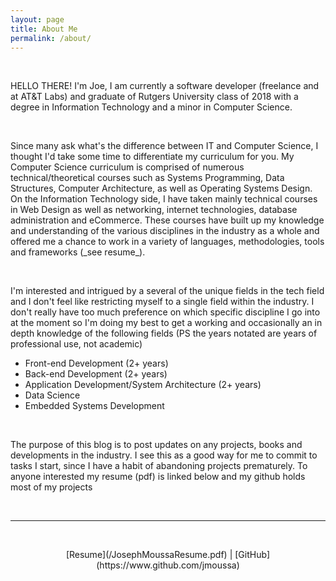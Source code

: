 ```yaml
---
layout: page
title: About Me
permalink: /about/
---
```


<div>
    <br>
    <p>HELLO THERE! I'm Joe, I am currently a software developer (freelance and at AT&T Labs) and graduate of Rutgers University class of 2018 with a degree in Information Technology and a minor in Computer Science.</p>
    <br>
    <p markdown="1">Since many ask what's the difference between IT and Computer Science, I thought I'd take some time to differentiate my curriculum for you. My Computer Science curriculum is comprised of numerous technical/theoretical courses such as Systems Programming, Data Structures, Computer Architecture, as well as Operating Systems Design. On the Information Technology side, I have taken mainly technical courses in Web Design as well as networking, internet technologies, database administration and eCommerce. These courses have built up my knowledge and understanding of the various disciplines in the industry as a whole and offered me a chance to work in a variety of languages, methodologies, tools and frameworks (_see resume_).</p>
    <br>
    <p>I'm interested and intrigued by a several of the unique fields in the tech field and I don't feel like restricting myself to a single field within the industry. I don't really have too much preference on which specific discipline I go into at the moment so I'm doing my best to get a working and occasionally an in depth knowledge of the following fields (PS the years notated are years of professional use, not academic)</p>
    <ul>
        <li>Front-end Development (2+ years)</li>
        <li>Back-end Development (2+ years)</li>
        <li>Application Development/System Architecture (2+ years)</li>
        <li>Data Science</li>
        <li>Embedded Systems Development</li>
    </ul>
    <br>
    <p>The purpose of this blog is to post updates on any projects, books and developments in the industry. I see this as a good way for me to commit to tasks I start, since I have a habit of abandoning projects prematurely. To anyone interested my resume (pdf) is linked below and my github holds most of my projects</p>
</div>
<br>
<hr>
<br>
<p align="center" markdown="1">[Resume](/JosephMoussaResume.pdf) | [GitHub](https://www.github.com/jmoussa)</p>

